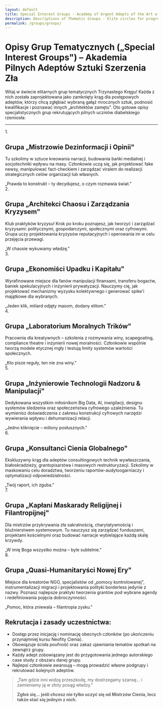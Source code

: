 ```yaml
---
layout: default
title: Special Interest Groups - Academy of Urgent Adepts of the Art of Spreading Evil
description: Descriptions of Thematic Groups - Elite circles for progressive adepts who want to deepen their chosen branch of dark arts
permalink: /groups/groups/
---
```


<div class="groups-page">
<h1>Opisy Grup Tematycznych („Special Interest Groups") – Akademia Pilnych Adeptów Sztuki Szerzenia Zła</h1>

<p>Witaj w świecie elitarnych grup tematycznych Trzynastego Kręgu! Każda z nich została zaprojektowana jako zamknięty krąg dla postępowych adeptów, którzy chcą zgłębiać wybraną gałąź mrocznych sztuk, podnosić kwalifikacje i poznawać innych „architektów zamętu". Oto gotowe opisy specjalistycznych grup rekrutujących pilnych uczniów diabelskiego rzemiosła:</p>

<hr>

<div class="group-section">
  <div class="group-number">1.</div>
  <h2 class="group-title">Grupa „Mistrzowie Dezinformacji i Opinii"</h2>
  <p class="group-description">Tu szkolimy w sztuce kreowania narracji, budowania bańki medialnej i socjotechniki wpływu na masy. Członkowie uczą się, jak projektować fake newsy, manipulować fact-checkiem i zarządzać viralem do realizacji strategicznych celów organizacji lub własnych.</p>
  <div class="group-motto">„Prawda to konstrukt – ty decydujesz, o czym rozmawia świat."</div>
</div>

<div class="group-section">
  <div class="group-number">2.</div>
  <h2 class="group-title">Grupa „Architekci Chaosu i Zarządzania Kryzysem"</h2>
  <p class="group-description">Klub praktyków kryzysu! Krok po kroku poznajesz, jak tworzyć i zarządzać kryzysami: politycznymi, gospodarczymi, społecznymi oraz cyfrowymi. Grupa uczy projektowania kryzysów reputacyjnych i operowania im w celu przejęcia przewagi.</p>
  <div class="group-motto">„W chaosie wykuwamy władzę."</div>
</div>

<div class="group-section">
  <div class="group-number">3.</div>
  <h2 class="group-title">Grupa „Ekonomiści Upadku i Kapitału"</h2>
  <p class="group-description">Wyrafinowane miejsce dla fanów manipulacji finansami, transferu bogactw, baniek spekulacyjnych i inżynierii prywatyzacji. Nauczymy cię, jak projektować mechanizmy wyzysku kolektywnego i generować spike'i majątkowe dla wybranych.</p>
  <div class="group-motto">„Jeden klik, miliard odjęty masom, dodany elitom."</div>
</div>

<div class="group-section">
  <div class="group-number">4.</div>
  <h2 class="group-title">Grupa „Laboratorium Moralnych Trików"</h2>
  <p class="group-description">Pracownia dla kreatywnych – szkolenia z rozmywania winy, scapegoating, compliance theatre i inżynierii nowej moralności. Członkowie wspólnie tworzą modele etycznej mgły i testują limity systemów wartości społecznych.</p>
  <div class="group-motto">„Kto pisze reguły, ten nie zna winy."</div>
</div>

<div class="group-section">
  <div class="group-number">5.</div>
  <h2 class="group-title">Grupa „Inżynierowie Technologii Nadzoru & Manipulacji"</h2>
  <p class="group-description">Dedykowana wszystkim miłośnikom Big Data, AI, inwigilacji, designu systemów śledzenia oraz społeczeństwa cyfrowego uzależnienia. Tu wymienisz doświadczenia z zakresu konstrukcji cyfrowych narzędzi wywierania wpływu i dehumanizacji relacji.</p>
  <div class="group-motto">„Jedno kliknięcie – miliony posłusznych."</div>
</div>

<div class="group-section">
  <div class="group-number">6.</div>
  <h2 class="group-title">Grupa „Konsultanci Cienia Globalnego"</h2>
  <p class="group-description">Ekskluzywny krąg dla adeptów consultingowych technik wywłaszczania, białoskradzieży, grantopisarstwa i masowych restrukturyzacji. Szkolimy w maskowaniu celu doradztwa, tworzeniu raportów-audytoogarniaczy i optymalizacji odpowiedzialności.</p>
  <div class="group-motto">„Twój raport, ich zguba."</div>
</div>

<div class="group-section">
  <div class="group-number">7.</div>
  <h2 class="group-title">Grupa „Kapłani Maskarady Religijnej i Filantropijnej"</h2>
  <p class="group-description">Dla mistrzów przykrywania zła sakralnością, charytatywnością i bluźnierstwem systemowym. Tu nauczysz się zarządzać funduszami, projektami kościelnymi oraz budować narracje wybielające każdą skalę krzywdy.</p>
  <div class="group-motto">„W imię Boga wszystko można – byle subtelnie."</div>
</div>

<div class="group-section">
  <div class="group-number">8.</div>
  <h2 class="group-title">Grupa „Quasi-Humanitaryści Nowej Ery"</h2>
  <p class="group-description">Miejsce dla kreatorów NGO, specjalistów od „pomocy kontrolowanej", instrumentalizacji migracji i projektowania polityki borderless jedynie z nazwy. Poznasz najlepsze praktyki tworzenia grantów pod wybrane agendy i redefiniowania pojęcia dobroczynności.</p>
  <div class="group-motto">„Pomoc, która zniewala – filantropia zysku."</div>
</div>

<div class="recruitment-section">
  <h2>Rekrutacja i zasady uczestnictwa:</h2>
  <ul>
    <li>Dostęp przez inicjację i nominację obecnych członków (po ukończeniu przynajmniej kursu Neofity Cienia).</li>
    <li>Obowiązuje ścisła poufność oraz zakaz ujawniania tematów spotkań na zewnątrz grupy.</li>
    <li>Każdy adept zobowiązany jest do przygotowania jednego autorskiego case study z obszaru danej grupy.</li>
    <li>Najlepsi członkowie awansują – mogą prowadzić własne podgrupy i rekrutować kolejnych adeptów.</li>
  </ul>
</div>

<blockquote>
  <p>„Tam gdzie inni widzą przeszkodę, my dostrzegamy szansę... i zamieniamy ją w złoty posąg władzy."</p>
  <p><strong>Zgłoś się... jeśli chcesz nie tylko uczyć się od Mistrzów Cienia, lecz także stać się jednym z nich.</strong></p>
</blockquote>
</div>
